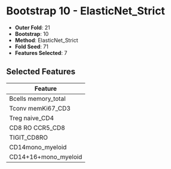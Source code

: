 # Bootstrap 10 - ElasticNet_Strict

- **Outer Fold**: 21
- **Bootstrap**: 10
- **Method**: ElasticNet_Strict
- **Fold Seed**: 71
- **Features Selected**: 7

## Selected Features

| Feature |
|---------|
| Bcells memory_total |
| Tconv memKi67_CD3 |
| Treg naive_CD4 |
| CD8 RO CCR5_CD8 |
| TIGIT_CD8RO |
| CD14mono_myeloid |
| CD14+16+mono_myeloid |
